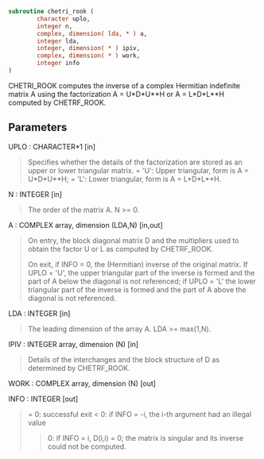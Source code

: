 ```fortran
subroutine chetri_rook (
        character uplo,
        integer n,
        complex, dimension( lda, * ) a,
        integer lda,
        integer, dimension( * ) ipiv,
        complex, dimension( * ) work,
        integer info
)
```

CHETRI_ROOK computes the inverse of a complex Hermitian indefinite matrix
A using the factorization A = U\*D\*U\*\*H or A = L\*D\*L\*\*H computed by
CHETRF_ROOK.

## Parameters
UPLO : CHARACTER\*1 [in]
> Specifies whether the details of the factorization are stored
> as an upper or lower triangular matrix.
> = 'U':  Upper triangular, form is A = U\*D\*U\*\*H;
> = 'L':  Lower triangular, form is A = L\*D\*L\*\*H.

N : INTEGER [in]
> The order of the matrix A.  N >= 0.

A : COMPLEX array, dimension (LDA,N) [in,out]
> On entry, the block diagonal matrix D and the multipliers
> used to obtain the factor U or L as computed by CHETRF_ROOK.
> 
> On exit, if INFO = 0, the (Hermitian) inverse of the original
> matrix.  If UPLO = 'U', the upper triangular part of the
> inverse is formed and the part of A below the diagonal is not
> referenced; if UPLO = 'L' the lower triangular part of the
> inverse is formed and the part of A above the diagonal is
> not referenced.

LDA : INTEGER [in]
> The leading dimension of the array A.  LDA >= max(1,N).

IPIV : INTEGER array, dimension (N) [in]
> Details of the interchanges and the block structure of D
> as determined by CHETRF_ROOK.

WORK : COMPLEX array, dimension (N) [out]

INFO : INTEGER [out]
> = 0: successful exit
> < 0: if INFO = -i, the i-th argument had an illegal value
> > 0: if INFO = i, D(i,i) = 0; the matrix is singular and its
> inverse could not be computed.

